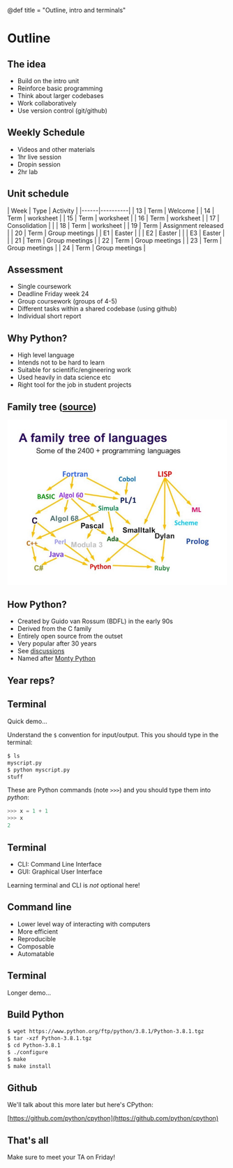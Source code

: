 @def title = "Outline, intro and terminals"

# Outline

## The idea

* Build on the intro unit
* Reinforce basic programming
* Think about larger codebases
* Work collaboratively
* Use version control (git/github)

## Weekly Schedule

* Videos and other materials
* 1hr live session
* Dropin session
* 2hr lab

## Unit schedule

| Week | Type | Activity |
|------|----------|
| 13 | Term | Welcome |
| 14 | Term | worksheet |
| 15 | Term | worksheet |
| 16 | Term | worksheet |
| 17 | Consolidation | |
| 18 | Term | worksheet |
| 19 | Term | Assignment released |
| 20 | Term | Group meetings |
| E1 | Easter | |
| E2 | Easter | |
| E3 | Easter | |
| 21 | Term | Group meetings |
| 22 | Term | Group meetings |
| 23 | Term | Group meetings |
| 24 | Term | Group meetings |

## Assessment

* Single coursework
* Deadline Friday week 24
* Group coursework (groups of 4-5)
* Different tasks within a shared codebase (using github)
* Individual short report

## Why Python?

* High level language
* Intends not to be hard to learn
* Suitable for scientific/engineering work
* Used heavily in data science etc
* Right tool for the job in student projects

## Family tree ([source](https://medium.com/@anaharris/human-languages-vs-programming-languages-c89410f13252))

![](assets/tree.jpg)

## How Python?

* Created by Guido van Rossum (BDFL) in the early 90s
* Derived from the C family
* Entirely open source from the outset
* Very popular after 30 years
* See [discussions](https://discuss.python.org/)
* Named after [Monty Python](https://www.youtube.com/watch?v=vZw35VUBdzo)

## Year reps?

## Terminal

Quick demo...

Understand the `$` convention for input/output. This you should type in the
terminal:
```console
$ ls
myscript.py
$ python myscript.py
stuff
```

These are Python commands (note `>>>`) and you should type them into *python*:
```python
>>> x = 1 + 1
>>> x
2
```

## Terminal

* CLI: Command Line Interface
* GUI: Graphical User Interface

Learning terminal and CLI is *not* optional here!

## Command line

* Lower level way of interacting with computers
* More efficient
* Reproducible
* Composable
* Automatable

## Terminal

Longer demo...

## Build Python

```console
$ wget https://www.python.org/ftp/python/3.8.1/Python-3.8.1.tgz
$ tar -xzf Python-3.8.1.tgz
$ cd Python-3.8.1
$ ./configure
$ make
$ make install
```

## Github

We'll talk about this more later but here's CPython:

[https://github.com/python/cpython](https://github.com/python/cpython)

## That's all

Make sure to meet your TA on Friday!
